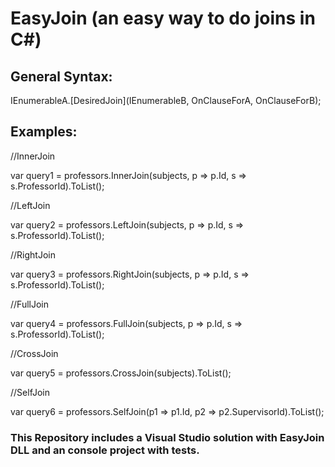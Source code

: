 # EasyJoin (an easy way to do joins in C#)

## General Syntax:

IEnumerableA.[DesiredJoin](IEnumerableB, OnClauseForA, OnClauseForB);


## Examples:

//InnerJoin

var query1 = professors.InnerJoin(subjects, p => p.Id, s => s.ProfessorId).ToList();


//LeftJoin

var query2 = professors.LeftJoin(subjects, p => p.Id, s => s.ProfessorId).ToList();


//RightJoin

var query3 = professors.RightJoin(subjects, p => p.Id, s => s.ProfessorId).ToList();


//FullJoin

var query4 = professors.FullJoin(subjects, p => p.Id, s => s.ProfessorId).ToList();


//CrossJoin

var query5 = professors.CrossJoin(subjects).ToList();


//SelfJoin

var query6 = professors.SelfJoin(p1 => p1.Id, p2 => p2.SupervisorId).ToList();


### This Repository includes a Visual Studio solution with EasyJoin DLL and an console project with tests.
